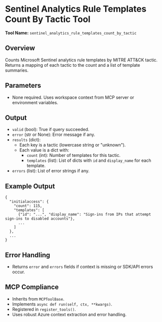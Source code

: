 # Sentinel Analytics Rule Templates Count By Tactic Tool

**Tool Name:** `sentinel_analytics_rule_templates_count_by_tactic`

## Overview
Counts Microsoft Sentinel analytics rule templates by MITRE ATT&CK tactic. Returns a mapping of each tactic to the count and a list of template summaries.

## Parameters
- None required. Uses workspace context from MCP server or environment variables.

## Output
- `valid` (bool): True if query succeeded.
- `error` (str or None): Error message if any.
- `results` (dict):
    - Each key is a tactic (lowercase string or "unknown").
    - Each value is a dict with:
        - `count` (int): Number of templates for this tactic.
        - `templates` (list): List of dicts with `id` and `display_name` for each template.
- `errors` (list): List of error strings if any.

## Example Output
```
{
  "initialaccess": {
    "count": 115,
    "templates": [
      {"id": "...", "display_name": "Sign-ins from IPs that attempt sign-ins to disabled accounts"},
      ...
    ]
  },
  ...
}
```

## Error Handling
- Returns `error` and `errors` fields if context is missing or SDK/API errors occur.

## MCP Compliance
- Inherits from `MCPToolBase`.
- Implements `async def run(self, ctx, **kwargs)`.
- Registered in `register_tools()`.
- Uses robust Azure context extraction and error handling.
